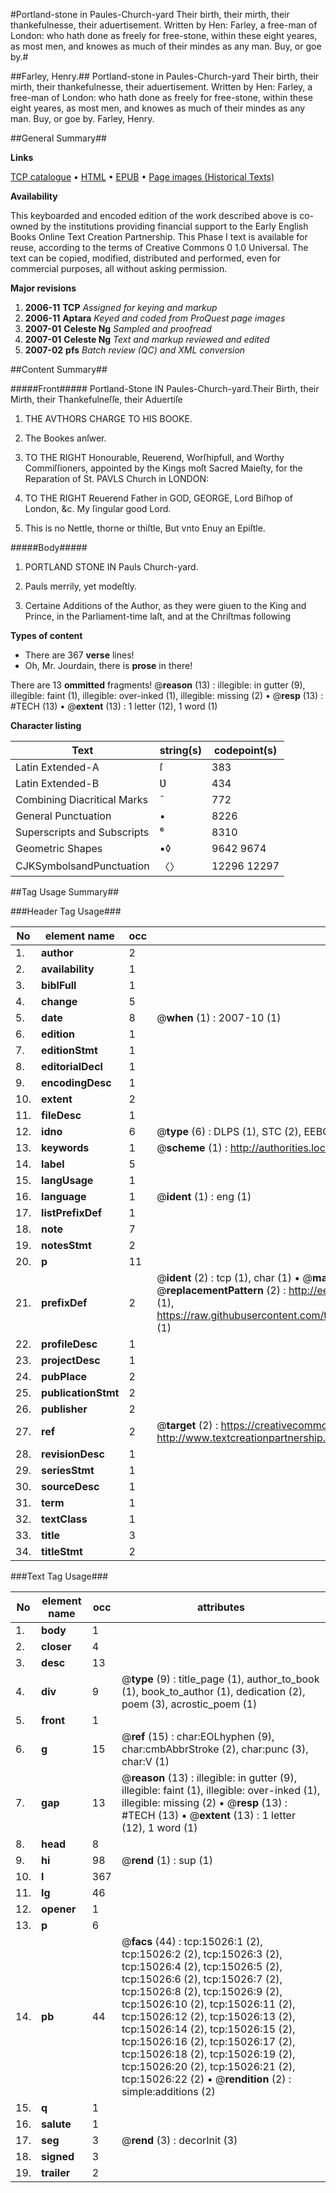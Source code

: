 #Portland-stone in Paules-Church-yard Their birth, their mirth, their thankefulnesse, their aduertisement. Written by Hen: Farley, a free-man of London: who hath done as freely for free-stone, within these eight yeares, as most men, and knowes as much of their mindes as any man. Buy, or goe by.#

##Farley, Henry.##
Portland-stone in Paules-Church-yard Their birth, their mirth, their thankefulnesse, their aduertisement. Written by Hen: Farley, a free-man of London: who hath done as freely for free-stone, within these eight yeares, as most men, and knowes as much of their mindes as any man. Buy, or goe by.
Farley, Henry.

##General Summary##

**Links**

[TCP catalogue](http://www.ota.ox.ac.uk/tcp/)  • 
[HTML](http://tei.it.ox.ac.uk/tcp/Texts-HTML/free/A00/A00552.html)  • 
[EPUB](http://tei.it.ox.ac.uk/tcp/Texts-EPUB/free/A00/A00552.epub) • 
[Page images (Historical Texts)](https://data.historicaltexts.jisc.ac.uk/view?pubId=eebo-99849854e&pageId=eebo-99849854e-15026-1)

**Availability**

This keyboarded and encoded edition of the
	       work described above is co-owned by the institutions
	       providing financial support to the Early English Books
	       Online Text Creation Partnership. This Phase I text is
	       available for reuse, according to the terms of Creative
	       Commons 0 1.0 Universal. The text can be copied,
	       modified, distributed and performed, even for
	       commercial purposes, all without asking permission.

**Major revisions**

1. __2006-11__ __TCP__ *Assigned for keying and markup*
1. __2006-11__ __Aptara__ *Keyed and coded from ProQuest page images*
1. __2007-01__ __Celeste Ng__ *Sampled and proofread*
1. __2007-01__ __Celeste Ng__ *Text and markup reviewed and edited*
1. __2007-02__ __pfs__ *Batch review (QC) and XML conversion*

##Content Summary##

#####Front#####
Portland-Stone
IN
Paules-Church-yard.Their Birth, their Mirth, their Thankefulneſſe,
their Aduertiſe
1. THE AVTHORS
CHARGE TO HIS
BOOKE.

1. The Bookes anſwer.

1. TO THE RIGHT
Honourable, Reuerend,
Worſhipfull, and Worthy Commiſſioners,
appointed by the Kings
moſt Sacred Maieſty, for the Reparation
of St. PAVLS Church
in LONDON:

1. TO THE RIGHT
Reuerend Father in GOD,
GEORGE, Lord Biſhop of
London, &c. My ſingular
good Lord.

1. This is no Nettle, thorne or thiſtle,
But vnto Enuy an Epiſtle.

#####Body#####

1. PORTLAND
STONE IN
Pauls Church-yard.

1. Pauls merrily,
yet modeſtly.

1. Certaine Additions of the Author,
as they were giuen to the King and
Prince, in the Parliament-time laſt, and
at the Chriſtmas following

**Types of content**

  * There are 367 **verse** lines!
  * Oh, Mr. Jourdain, there is **prose** in there!

There are 13 **ommitted** fragments! 
 @__reason__ (13) : illegible: in gutter (9), illegible: faint (1), illegible: over-inked (1), illegible: missing (2)  •  @__resp__ (13) : #TECH (13)  •  @__extent__ (13) : 1 letter (12), 1 word (1)

**Character listing**


|Text|string(s)|codepoint(s)|
|---|---|---|
|Latin Extended-A|ſ|383|
|Latin Extended-B|Ʋ|434|
|Combining             Diacritical Marks|̄|772|
|General Punctuation|•|8226|
|Superscripts             and Subscripts|⁶|8310|
|Geometric Shapes|▪◊|9642 9674|
|CJKSymbolsandPunctuation|〈〉|12296 12297|

##Tag Usage Summary##

###Header Tag Usage###

|No|element name|occ|attributes|
|---|---|---|---|
|1.|__author__|2||
|2.|__availability__|1||
|3.|__biblFull__|1||
|4.|__change__|5||
|5.|__date__|8| @__when__ (1) : 2007-10 (1)|
|6.|__edition__|1||
|7.|__editionStmt__|1||
|8.|__editorialDecl__|1||
|9.|__encodingDesc__|1||
|10.|__extent__|2||
|11.|__fileDesc__|1||
|12.|__idno__|6| @__type__ (6) : DLPS (1), STC (2), EEBO-CITATION (1), PROQUEST (1), VID (1)|
|13.|__keywords__|1| @__scheme__ (1) : http://authorities.loc.gov/ (1)|
|14.|__label__|5||
|15.|__langUsage__|1||
|16.|__language__|1| @__ident__ (1) : eng (1)|
|17.|__listPrefixDef__|1||
|18.|__note__|7||
|19.|__notesStmt__|2||
|20.|__p__|11||
|21.|__prefixDef__|2| @__ident__ (2) : tcp (1), char (1)  •  @__matchPattern__ (2) : ([0-9\-]+):([0-9IVX]+) (1), (.+) (1)  •  @__replacementPattern__ (2) : http://eebo.chadwyck.com/downloadtiff?vid=$1&page=$2 (1), https://raw.githubusercontent.com/textcreationpartnership/Texts/master/tcpchars.xml#$1 (1)|
|22.|__profileDesc__|1||
|23.|__projectDesc__|1||
|24.|__pubPlace__|2||
|25.|__publicationStmt__|2||
|26.|__publisher__|2||
|27.|__ref__|2| @__target__ (2) : https://creativecommons.org/publicdomain/zero/1.0/ (1), http://www.textcreationpartnership.org/docs/. (1)|
|28.|__revisionDesc__|1||
|29.|__seriesStmt__|1||
|30.|__sourceDesc__|1||
|31.|__term__|1||
|32.|__textClass__|1||
|33.|__title__|3||
|34.|__titleStmt__|2||


###Text Tag Usage###

|No|element name|occ|attributes|
|---|---|---|---|
|1.|__body__|1||
|2.|__closer__|4||
|3.|__desc__|13||
|4.|__div__|9| @__type__ (9) : title_page (1), author_to_book (1), book_to_author (1), dedication (2), poem (3), acrostic_poem (1)|
|5.|__front__|1||
|6.|__g__|15| @__ref__ (15) : char:EOLhyphen (9), char:cmbAbbrStroke (2), char:punc (3), char:V (1)|
|7.|__gap__|13| @__reason__ (13) : illegible: in gutter (9), illegible: faint (1), illegible: over-inked (1), illegible: missing (2)  •  @__resp__ (13) : #TECH (13)  •  @__extent__ (13) : 1 letter (12), 1 word (1)|
|8.|__head__|8||
|9.|__hi__|98| @__rend__ (1) : sup (1)|
|10.|__l__|367||
|11.|__lg__|46||
|12.|__opener__|1||
|13.|__p__|6||
|14.|__pb__|44| @__facs__ (44) : tcp:15026:1 (2), tcp:15026:2 (2), tcp:15026:3 (2), tcp:15026:4 (2), tcp:15026:5 (2), tcp:15026:6 (2), tcp:15026:7 (2), tcp:15026:8 (2), tcp:15026:9 (2), tcp:15026:10 (2), tcp:15026:11 (2), tcp:15026:12 (2), tcp:15026:13 (2), tcp:15026:14 (2), tcp:15026:15 (2), tcp:15026:16 (2), tcp:15026:17 (2), tcp:15026:18 (2), tcp:15026:19 (2), tcp:15026:20 (2), tcp:15026:21 (2), tcp:15026:22 (2)  •  @__rendition__ (2) : simple:additions (2)|
|15.|__q__|1||
|16.|__salute__|1||
|17.|__seg__|3| @__rend__ (3) : decorInit (3)|
|18.|__signed__|3||
|19.|__trailer__|2||
